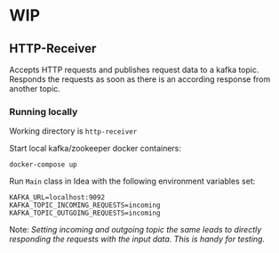 # WIP

## HTTP-Receiver

Accepts HTTP requests and publishes request data to a kafka topic. Responds the requests as soon as there
is an according response from another topic. 

### Running locally
Working directory is `http-receiver`

Start local kafka/zookeeper docker containers: 

```
docker-compose up
```

Run `Main` class in Idea with the following environment variables set:
```
KAFKA_URL=localhost:9092
KAFKA_TOPIC_INCOMING_REQUESTS=incoming
KAFKA_TOPIC_OUTGOING_REQUESTS=incoming
```   
Note: _Setting incoming and outgoing topic the same leads to directly responding the requests with the input data.
This is handy for testing._  